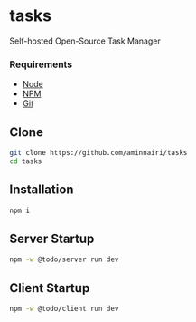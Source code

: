 # tasks

Self-hosted Open-Source Task Manager


### Requirements

- [Node](https://nodejs.org)
- [NPM](https://npmjs.com)
- [Git](https://git-scm.com/)

## Clone

```bash
git clone https://github.com/aminnairi/tasks
cd tasks
```

## Installation

```bash
npm i
```

## Server Startup

```bash
npm -w @todo/server run dev
```

## Client Startup

```bash
npm -w @todo/client run dev
```